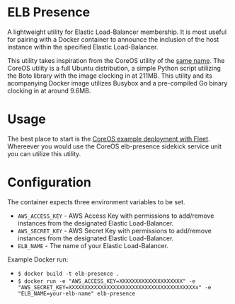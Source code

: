 # ELB Presence

A lightweight utility for Elastic Load-Balancer membership. It is most useful for pairing with a Docker container to announce the inclusion of the host instance within the specified Elastic Load-Balancer.

This utility takes inspiration from the CoreOS utility of the [same name](https://github.com/coreos/elb-presence). The CoreOS utility is a full Ubuntu distribution, a simple Python script utilizing the Boto library with the image clocking in at 211MB. This utility and its acompanying Docker image utilizes Busybox and a pre-compiled Go binary clocking in at around 9.6MB.

# Usage

The best place to start is the [CoreOS example deployment with Fleet](https://coreos.com/docs/launching-containers/launching/fleet-example-deployment/). Whereever you would use the CoreOS elb-presence sidekick service unit you can utilize this utility.

# Configuration

The container expects three environment variables to be set.
- `AWS_ACCESS_KEY` - AWS Access Key with permissions to add/remove instances from the designated Elastic Load-Balancer.
- `AWS_SECRET_KEY` - AWS Secret Key with permissions to add/remove instances from the designated Elastic Load-Balancer.
- `ELB_NAME` - The name of your Elastic Load-Balancer.

Example Docker run:
- `$ docker build -t elb-presence .`
- `$ docker run -e "AWS_ACCESS_KEY=XXXXXXXXXXXXXXXXXXXX" -e "AWS_SECRET_KEY=XXXXXXXXXXXXXXXXXXXXXXXXXXXXXXXXXXXXXXXXx" -e "ELB_NAME=your-elb-name" elb-presence`
